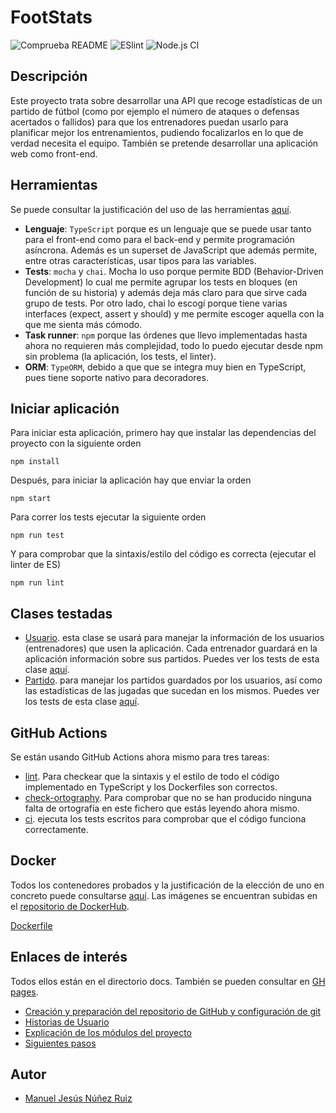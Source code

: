 # FootStats
![Comprueba README](https://github.com/ManuelJNunez/footStats/workflows/Comprueba%20README/badge.svg?branch=master) ![ESlint](https://github.com/ManuelJNunez/footStats/workflows/ESlint/badge.svg?branch=master) ![Node.js CI](https://github.com/ManuelJNunez/footStats/workflows/Node.js%20CI/badge.svg?branch=master)
## Descripción
Este proyecto trata sobre desarrollar una API que recoge estadísticas de un partido de fútbol (como por ejemplo el número de ataques o defensas acertados o fallidos) para que los entrenadores puedan usarlo para planificar mejor los entrenamientos, pudiendo focalizarlos en lo que de verdad necesita el equipo. También se pretende desarrollar una aplicación web como front-end.

## Herramientas
Se puede consultar la justificación del uso de las herramientas [aquí](https://github.com/ManuelJNunez/footStats/blob/master/docs/herramientas.md).
- **Lenguaje**: `TypeScript` porque es un lenguaje que se puede usar tanto para el front-end como para el back-end y permite programación asíncrona. Además es un superset de JavaScript que además permite, entre otras características, usar tipos para las variables. 
- **Tests**: `mocha` y `chai`. Mocha lo uso porque permite BDD (Behavior-Driven Development) lo cual me permite agrupar los tests en bloques (en función de su historia) y además deja más claro para que sirve cada grupo de tests. Por otro lado, chai lo escogí porque tiene varias interfaces (expect, assert y should) y me permite escoger aquella con la que me sienta más cómodo.
- **Task runner**: `npm` porque las órdenes que llevo implementadas hasta ahora no requieren más complejidad, todo lo puedo ejecutar desde npm sin problema (la aplicación, los tests, el linter).
- **ORM**: `TypeORM`, debido a que que se integra muy bien en TypeScript, pues tiene soporte nativo para decoradores.

## Iniciar aplicación
Para iniciar esta aplicación, primero hay que instalar las dependencias del proyecto con la siguiente orden

    npm install

Después, para iniciar la aplicación hay que enviar la orden

    npm start

Para correr los tests ejecutar la siguiente orden

    npm run test

Y para comprobar que la sintaxis/estilo del código es correcta (ejecutar el linter de ES)

    npm run lint

## Clases testadas
- [Usuario](https://github.com/ManuelJNunez/footStats/blob/master/src/models/usuario.model.ts). esta clase se usará para manejar la información de los usuarios (entrenadores) que usen la aplicación. Cada entrenador guardará en la aplicación información sobre sus partidos. Puedes ver los tests de esta clase [aquí](https://github.com/ManuelJNunez/footStats/blob/master/tests/test_usuario.ts).
- [Partido](https://github.com/ManuelJNunez/footStats/blob/master/src/models/partido.model.ts). para manejar los partidos guardados por los usuarios, así como las estadísticas de las jugadas que sucedan en los mismos. Puedes ver los tests de esta clase [aquí](https://github.com/ManuelJNunez/footStats/blob/master/tests/test_partido.ts).

## GitHub Actions
Se están usando GitHub Actions ahora mismo para tres tareas:
- [lint](https://github.com/ManuelJNunez/footStats/blob/master/.github/workflows/lint.yml). Para checkear que la sintaxis y el estilo de todo el código implementado en TypeScript y los Dockerfiles son correctos.
- [check-ortography](https://github.com/ManuelJNunez/footStats/blob/master/.github/workflows/check-ortography.yml). Para comprobar que no se han producido ninguna falta de ortografía en este fichero que estás leyendo ahora mismo.
- [ci](https://github.com/ManuelJNunez/footStats/blob/master/.github/workflows/ci.yml). ejecuta los tests escritos para comprobar que el código funciona correctamente.

## Docker
Todos los contenedores probados y la justificación de la elección de uno en concreto puede consultarse [aquí](https://github.com/ManuelJNunez/footStats/blob/master/docs/docker.md). Las imágenes se encuentran subidas en el [repositorio de DockerHub](https://hub.docker.com/r/mjnunez/footstats).

[Dockerfile](https://github.com/ManuelJNunez/footStats/blob/master/Dockerfile)

## Enlaces de interés
Todos ellos están en el directorio docs. También se pueden consultar en [GH pages](https://manueljnunez.github.io/footStats/).
- [Creación y preparación del repositorio de GitHub y configuración de git](https://github.com/ManuelJNunez/footStats/blob/master/docs/git-setup.md)
- [Historias de Usuario](https://github.com/ManuelJNunez/footStats/blob/master/docs/HU.md)
- [Explicación de los módulos del proyecto](https://github.com/ManuelJNunez/footStats/blob/master/docs/modulos.md)
- [Siguientes pasos](https://github.com/ManuelJNunez/footStats/blob/master/docs/siguientespasos.md)

## Autor
- [Manuel Jesús Núñez Ruiz](https://github.com/ManuelJNunez)

